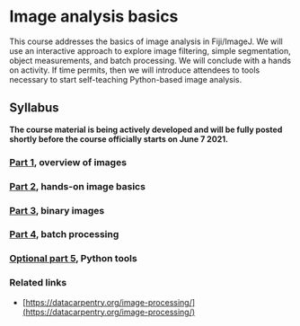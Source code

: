 # Image analysis basics

This course addresses the basics of image analysis in Fiji/ImageJ. We
will use an interactive approach to explore image filtering, simple
segmentation, object measurements, and batch processing. We will
conclude with a hands on activity. If time permits, then we will
introduce attendees to tools necessary to start self-teaching
Python-based image analysis.

## Syllabus

**The course material is being actively developed and will be fully
posted shortly before the course officially starts on June 7 2021.**

### [Part 1](image_analysis_basics_pt1.md), overview of images

### [Part 2](image_analysis_basics_pt2.md), hands-on image basics

### [Part 3](image_analysis_basics_pt3.md), binary images

### [Part 4](image_analysis_basics_pt4.md), batch processing

### [Optional part 5](image_analysis_basics_pt5.md), Python tools

### Related links

- [https://datacarpentry.org/image-processing/](https://datacarpentry.org/image-processing/)
